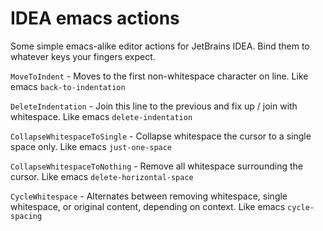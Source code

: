 # IDEA emacs actions

Some simple emacs-alike editor actions for JetBrains IDEA. Bind them to whatever keys your fingers expect.

`MoveToIndent` - Moves to the first non-whitespace character on line. Like emacs `back-to-indentation`

`DeleteIndentation` - Join this line to the previous and fix up / join with whitespace. Like emacs `delete-indentation`

`CollapseWhitespaceToSingle` - Collapse whitespace the cursor to a single space only. Like emacs `just-one-space`

`CollapseWhitespaceToNothing` - Remove all whitespace surrounding the cursor. Like emacs `delete-horizontal-space`

`CycleWhitespace` - Alternates between removing whitespace, single whitespace, or original content, depending on context. Like emacs `cycle-spacing`
